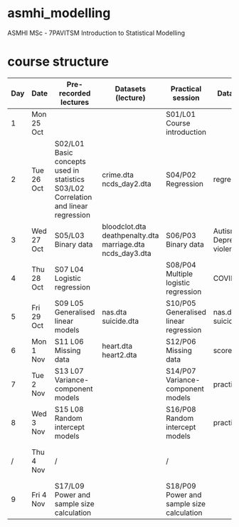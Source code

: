 # asmhi_modelling

ASMHI MSc - 7PAVITSM Introduction to Statistical Modelling

# course structure

| Day | Date       | Pre-recorded lectures                                                                    | Datasets (lecture)                                                       | Practical session                         | Datasets (practicals)                   | Remarks                 |
| --- | ---------- | ---------------------------------------------------------------------------------------- | ------------------------------------------------------------------------ | ----------------------------------------- | --------------------------------------- | ----------------------- |
| 1   | Mon 25 Oct |                                                                                          |                                                                          | S01/L01 Course introduction               |                                         |                         |
| 2   | Tue 26 Oct | S02/L01 Basic concepts used in statistics<br />S03/L02 Correlation and linear regression | crime.dta<br />ncds_day2.dta                                             | S04/P02 Regression                        | regression_practical.dta                |                         |
| 3   | Wed 27 Oct | S05/L03 Binary data                                                                      | bloodclot.dta<br />deathpenalty.dta<br />marriage.dta<br />ncds_day3.dta | S06/P03 Binary data                       | Autism.dta<br />Depression-violence.dta |                         |
| 4   | Thu 28 Oct | S07 L04 Logistic regression                                                              |                                                                          | S08/P04 Multiple logistic regression      | COVID-19_hosp.dta                       |                         |
| 5   | Fri 29 Oct | S09 L05 Generalised linear models                                                        | nas.dta<br />suicide.dta                                                 | S10/P05 Generalised linear regression     | nas.dta<br />suicide.dta                | drop-in session         |
| 6   | Mon 1 Nov  | S11 L06 Missing data                                                                     | heart.dta<br />heart2.dta                                                | S12/P06 Missing data                      | scores.dta                              |                         |
| 7   | Tue 2 Nov  | S13 L07 Variance-component models                                                        |                                                                          | S14/P07 Variance-component models         | practical7.dta                          |                         |
| 8   | Wed 3 Nov  | S15 L08 Random intercept models                                                          |                                                                          | S16/P08 Random intercept models           | practical8.dta                          |                         |
| /   | Thu 4 Nov  | /                                                                                        |                                                                          | /                                         |                                         | no sessions on this day |
| 9   | Fri 4 Nov  | S17/L09 Power and sample size calculation                                                |                                                                          | S18/P09 Power and sample size calculation |                                         | drop-in session         |
